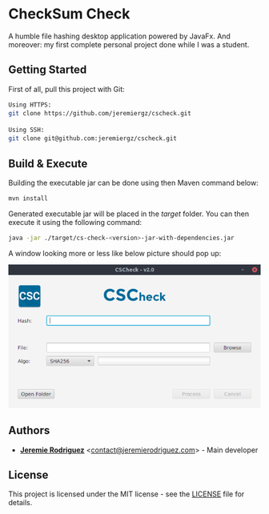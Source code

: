 # CheckSum Check

A humble file hashing desktop application powered by JavaFx.
And moreover: my first complete personal project done while I was a student.

## Getting Started

First of all, pull this project with Git:

```bash
Using HTTPS:
git clone https://github.com/jeremiergz/cscheck.git

Using SSH:
git clone git@github.com:jeremiergz/cscheck.git
```

## Build & Execute

Building the executable jar can be done using then Maven command below:

```bash
mvn install
```

Generated executable jar will be placed in the *target* folder. You can then execute it using the following command:

```bash
java -jar ./target/cs-check-<version>-jar-with-dependencies.jar
```

A window looking more or less like below picture should pop up:

![CSCheck Screenshot](./screenshot-cscheck.png)

## Authors

* [**Jeremie Rodriguez**](https://github.com/jeremiergz) <[contact@jeremierodriguez.com](mailto:contact@jeremierodriguez.com)> - Main developer

## License

This project is licensed under the MIT license - see the [LICENSE](LICENSE) file for details.
